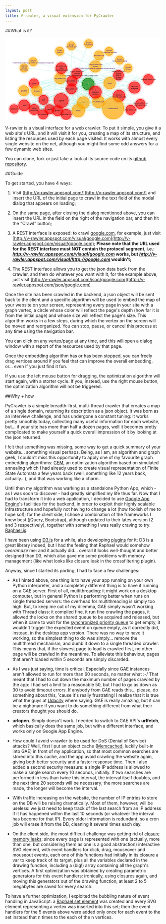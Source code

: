 ```yaml
---
layout: post
title: V-rawler, a visual extension for PyCrawler
---
```


##What is it?

![Vrawler](../images/vrawler.jpg)

V-rawler is a visual interface for a web crawler. 
To put it simple, you give it a web site's URL, and it will visit it for you, creating a map of its structure, and listing the resources used by each page visited.
It works with almost every single website on the net, although you might find some odd answers for a few dynamic web sites.

You can clone, fork or just take a look at its source code on its [github repository](https://github.com/mlarocca/V-rawler).

##Guide

To get started, you have 4 ways:

1. Visit [http://v-rawler.appspot.com/](http://v-rawler.appspot.com/) and insert the URL of the initial page to crawl in the text field of the modal dialog that appears on loading;

2. On the same page, after closing the dialog mentioned above, you can insert the URL in the field on the right of the navigation bar, and then hit the "Crawl" button;

3. A REST interface is exposed: to crawl [google.com](google.com), for example, just visit [http://v-rawler.appspot.com/visual/google.com](http://v-rawler.appspot.com/visual/google.com); **Please note that the URL used for the REST interface must NOT contain the protocol segment, i.e.: *http://v-rawler.appspot.com/visual/google.com* works, but *http://v-rawler.appspot.com/visual/http://google.com* wouldn't;**

4. The REST interface allows you to get the json data back from the crawler, and then do whatever you want with it; for the example above, just visit [http://v-rawler.appspot.com/json/google.com](http://v-rawler.appspot.com/json/google.com)

Once the site has been crawled in the backend, a json object will be sent back to the client and a specific algorithm will be used to embed the map of your website on your screen, representing every page in your site with a graph vertex, a circle whose color will reflect the page's depth (how far it is from the initial page) and whose size will reflect the page's size. This algorithm works in a few steps, during which the vertex on the screen will be moved and reorganized. You can stop, pause, or cancel this process at any time using the navigation bar.

You can click on any vertex/page at any time, and this will open a dialog window with a report of the resources used by that page.

Once the embedding algorithm has or has been stopped, you can freely drag vertices around if you feel that can improve the overall embedding, or... even if you just find it fun.

If you use the left mouse button for dragging, the optimization algorithm will start again, with a storter cycle. If you, instead, use the right mouse button, the optimization algorithm will not be triggered.

##Why + how

PyCrawler is a simple breadth-first, multi-thread crawler that creates a map of a single domain, returning its description as a json object.
It was born as an interview challenge, and has undergone a constant tuning: it works pretty smoothly today, collecting many useful information for each website, but... if your site has more than half a dozen pages, well it becomes pretty complicated to make yourself a quick overall impression of it by looking at the json returned.

I felt that something was missing, some way to get a quick summary of your website... something visual perhaps. Being, as I am, an algorithm and graph geek, I couldn't miss this opportunity to apply one of my favourite graph embedding algorithms: [GEM](http://link.springer.com/chapter/10.1007/3-540-58950-3_393), an optimization algorithm based on simulated annealing which I had already used to create visual representation of Finite State Automata a few years back (well, something like 12 years back, actually...), and that was working like a charm.

Until then my algorithm was warking as a standalone Python App, which - as I was soon to discover - had greatly simplified my life thus far. Now that I had to transform it into a web application, I decided to use [Google App Engine](https://developers.google.com/appengine/)'s facilities for the backend, in order to exploit their highly scalable infrastructure and hopefully not having to change a lot (how foolish of me to hope so!); for the client side, I chose a combination of the frameworks I knew best (jQuery, Bootstrap), although updated to their lates version (2 and 3 respectively), together with something I was really craving to try: [Raphael.js](http://raphaeljs.com/).

I have been using [D3.js](http://d3js.org/) for a while, also developing [plugins](http://mlarocca.github.io/12-28-2012/Dynamic-Charts.html) for it; D3 is a great library indeed, but I had the feeling that Raphael would somehow _overamaze_ me: and it actually did... overall it looks well-thought and better designed than D3, which also gave me some problems with memory management (like what looks like closure leak in the crossfiltering plugin).

Anyway, since I started its porting, I had to face a few challenges:

* As I hinted above, one thing is to have your app running on your own Python interpreter, and a completely different thing is to have it running on a GAE server. First of all, multithreading: it might work on a desktop computer, but in general Python is performing better when runs on single threaded servers: the overhead for multithreading is simply too high.
But, to keep me out of my dilemma, GAE simply wasn't working with Thread class: it compiled fine, it run fine crawling the pages, it allowed the locks on the shared queue to be acquired and released, but when it came to wait for the [synchronized priority queue](http://docs.python.org/2/library/queue.html) to get empty, it wouldn't trigger the expected event on queue empty, as it correctly did, instead, in the desktop app version. There was no way to have it working, so the simplest thing to do was simply... remove the multithread mechanism, and dumb it down to a single threaded crawler. This means that, if the slowest page to load is crawled first, no other page will be crawled in the meantime. To alleviate this behaviour, pages that aren't loaded within 5 seconds are simply discarded.

* As I was just saying, time is critical. Especially since GAE instances aren't allowed to run for more than 60 seconds, no matter what :-/ That meant that I had to cut down the maximum number of pages crawled by the app: I had set a limit to a reasonable 50, but I had to go as down as 30 to avoid timeout errors. If anybody from GAE reads this... please, do something about this, 'cause it's really frustrating! I realize that it is true what the guys at [Udacity](https://www.udacity.com/) where saying: GAE is really amazing, but it can be a nightmare if you want to do something different from what their creators thought you should do.

* **urlopen**. Simply doesn't work. I needed to switch to GAE API's **urlfetch**, which basically does the same job, but with a different interface, and works only on Google App Engine.

* How could I avoid v-rawler to be used for DoS (Denial of Service) attacks? Well, first I put an object cache ([Memcached](http://memcached.org/), luckily built-in into GAE) in front of my application, so that most common searches are stored into this cache, and the app avoid crawling the website again, giving both better security and a faster response time.
Then I also added a second security measure: a single IP address is allowed to make a single search every 10 seconds, initially. If two searches are performed in less than twice this interval, the interval itself doubles, and the next time 20 seconds will be necessary; the more searches are made, the longer will become the interval.

* With traffic increasing on the website, the number of IP entries to store on the DB will be raising dramatically. Most of them, however, will be useless: we just need to keep track of the last search from an IP address if it has happened within the last 10 seconds (or whatever the interval has become for that IP). Every older information is redundant, so a cron job will erase it from the DB, cleaning it several times each day.

* On the client side, the most difficult challenge was getting rid of [closure memory leaks](http://www.ibm.com/developerworks/library/wa-memleak/): since every page is represented with one (actually, more than one, but considering them as one is a good abstraction) interactive SVG element, with event handlers for click, drag, mouseover and mouseout events, each one of this functions had initially in its closure a var to keep track of its target, plus all the variables declared in the drawing function, including a (big!) array containing all the graph's vertices.
A first optimization was obtained by creating parametric generators for this event handlers: ironically, using closures again, and moving this generators out of the drawing function, at least 2 to 5 megabytes are saved for every search.

To have a further optimization, I exploited the bubbling nature of event handling in JavaScript: a [Raphael set element](http://raphaeljs.com/reference.html#Paper.set) was created and every SVG element representing a vertex was inserted into this set; then the event handlers for the 5 events above were added only once for each event to the set instead that n times to the each of the n vertices.